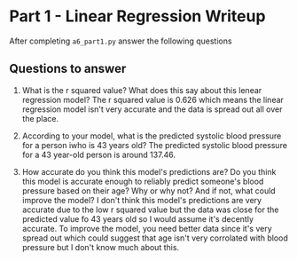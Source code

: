 # Part 1 - Linear Regression Writeup

After completing `a6_part1.py` answer the following questions

## Questions to answer

1. What is the r squared value?  What does this say about this lenear regression model?
The r squared value is 0.626 which means the linear regression model isn't very accurate and the data is spread out all over the place.

2. According to your model, what is the predicted systolic blood pressure for a person iwho is 43 years old?
The predicted systolic blood pressure for a 43 year-old person is around 137.46.

3. How accurate do you think this model's predictions are?  Do you think this model is accurate enough to reliably predict someone's blood pressure based on their age?  Why or why not?  And if not, what could improve the model?
I don't think this model's predictions are very accurate due to the low r squared value but the data was close for the predicted value fo 43 years old so I would assume it's decently accurate. To improve the model, you need better data since it's very spread out which could suggest that age isn't very corrolated with blood pressure but I don't know much about this.